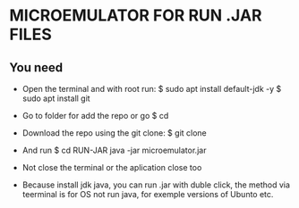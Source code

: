 # MICROEMULATOR FOR RUN .JAR FILES

## You need
+ Open the terminal and with root run: 
$ sudo apt install default-jdk -y
$ sudo apt install git

+ Go to folder for add the repo or go $ cd
+ Download the repo using the git clone:
$ git clone 
+ And run $ cd RUN-JAR java -jar microemulator.jar

+ Not close the terminal or the aplication close too
+ Because install jdk java, you can run .jar with duble click, the method via teerminal is for OS not run java, for exemple versions of Ubunto etc.
